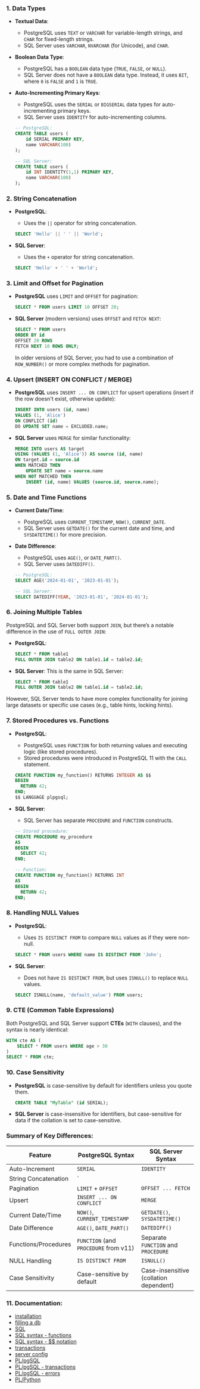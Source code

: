 ### 1. **Data Types**

- **Textual Data**:
  - PostgreSQL uses `TEXT` or `VARCHAR` for variable-length strings, and `CHAR` for fixed-length strings.
  - SQL Server uses `VARCHAR`, `NVARCHAR` (for Unicode), and `CHAR`.

- **Boolean Data Type**:
  - PostgreSQL has a `BOOLEAN` data type (`TRUE`, `FALSE`, or `NULL`).
  - SQL Server does not have a `BOOLEAN` data type. Instead, it uses `BIT`, where `0` is `FALSE` and `1` is `TRUE`.

- **Auto-Incrementing Primary Keys**:
  - PostgreSQL uses the `SERIAL` or `BIGSERIAL` data types for auto-incrementing primary keys.
  - SQL Server uses `IDENTITY` for auto-incrementing columns.

  ```sql
  -- PostgreSQL:
  CREATE TABLE users (
      id SERIAL PRIMARY KEY,
      name VARCHAR(100)
  );

  -- SQL Server:
  CREATE TABLE users (
      id INT IDENTITY(1,1) PRIMARY KEY,
      name VARCHAR(100)
  );
  ```

### 2. **String Concatenation**

- **PostgreSQL**:
  - Uses the `||` operator for string concatenation.

  ```sql
  SELECT 'Hello' || ' ' || 'World';
  ```

- **SQL Server**:
  - Uses the `+` operator for string concatenation.

  ```sql
  SELECT 'Hello' + ' ' + 'World';
  ```

### 3. **Limit and Offset for Pagination**

- **PostgreSQL** uses `LIMIT` and `OFFSET` for pagination:
  ```sql
  SELECT * FROM users LIMIT 10 OFFSET 20;
  ```

- **SQL Server** (modern versions) uses `OFFSET` and `FETCH NEXT`:
  ```sql
  SELECT * FROM users
  ORDER BY id
  OFFSET 20 ROWS
  FETCH NEXT 10 ROWS ONLY;
  ```

  In older versions of SQL Server, you had to use a combination of `ROW_NUMBER()` or more complex methods for pagination.

### 4. **Upsert (INSERT ON CONFLICT / MERGE)**

- **PostgreSQL** uses `INSERT ... ON CONFLICT` for upsert operations (insert if the row doesn't exist, otherwise update):

  ```sql
  INSERT INTO users (id, name)
  VALUES (1, 'Alice')
  ON CONFLICT (id)
  DO UPDATE SET name = EXCLUDED.name;
  ```

- **SQL Server** uses `MERGE` for similar functionality:

  ```sql
  MERGE INTO users AS target
  USING (VALUES (1, 'Alice')) AS source (id, name)
  ON target.id = source.id
  WHEN MATCHED THEN
      UPDATE SET name = source.name
  WHEN NOT MATCHED THEN
      INSERT (id, name) VALUES (source.id, source.name);
  ```

### 5. **Date and Time Functions**

- **Current Date/Time**:
  - PostgreSQL uses `CURRENT_TIMESTAMP`, `NOW()`, `CURRENT_DATE`.
  - SQL Server uses `GETDATE()` for the current date and time, and `SYSDATETIME()` for more precision.

- **Date Difference**:
  - PostgreSQL uses `AGE()`, or `DATE_PART()`.
  - SQL Server uses `DATEDIFF()`.

  ```sql
  -- PostgreSQL:
  SELECT AGE('2024-01-01', '2023-01-01');

  -- SQL Server:
  SELECT DATEDIFF(YEAR, '2023-01-01', '2024-01-01');
  ```

### 6. **Joining Multiple Tables**

PostgreSQL and SQL Server both support `JOIN`, but there’s a notable difference in the use of `FULL OUTER JOIN`:

- **PostgreSQL**:
  ```sql
  SELECT * FROM table1
  FULL OUTER JOIN table2 ON table1.id = table2.id;
  ```

- **SQL Server**:
  This is the same in SQL Server:
  ```sql
  SELECT * FROM table1
  FULL OUTER JOIN table2 ON table1.id = table2.id;
  ```

However, SQL Server tends to have more complex functionality for joining large datasets or specific use cases (e.g., table hints, locking hints).

### 7. **Stored Procedures vs. Functions**

- **PostgreSQL**:
  - PostgreSQL uses `FUNCTION` for both returning values and executing logic (like stored procedures).
  - Stored procedures were introduced in PostgreSQL 11 with the `CALL` statement.

  ```sql
  CREATE FUNCTION my_function() RETURNS INTEGER AS $$
  BEGIN
    RETURN 42;
  END;
  $$ LANGUAGE plpgsql;
  ```

- **SQL Server**:
  - SQL Server has separate `PROCEDURE` and `FUNCTION` constructs.
  
  ```sql
  -- Stored procedure:
  CREATE PROCEDURE my_procedure
  AS
  BEGIN
    SELECT 42;
  END;

  -- Function:
  CREATE FUNCTION my_function() RETURNS INT
  AS
  BEGIN
    RETURN 42;
  END;
  ```

### 8. **Handling NULL Values**

- **PostgreSQL**:
  - Uses `IS DISTINCT FROM` to compare `NULL` values as if they were non-null.
  
  ```sql
  SELECT * FROM users WHERE name IS DISTINCT FROM 'John';
  ```

- **SQL Server**:
  - Does not have `IS DISTINCT FROM`, but uses `ISNULL()` to replace `NULL` values.
  
  ```sql
  SELECT ISNULL(name, 'default_value') FROM users;
  ```

### 9. **CTE (Common Table Expressions)**

Both PostgreSQL and SQL Server support **CTEs** (`WITH` clauses), and the syntax is nearly identical:

```sql
WITH cte AS (
    SELECT * FROM users WHERE age > 30
)
SELECT * FROM cte;
```

### 10. **Case Sensitivity**

- **PostgreSQL** is case-sensitive by default for identifiers unless you quote them.
  
  ```sql
  CREATE TABLE "MyTable" (id SERIAL);
  ```

- **SQL Server** is case-insensitive for identifiers, but case-sensitive for data if the collation is set to case-sensitive.

### Summary of Key Differences:

| Feature                          | PostgreSQL Syntax                          | SQL Server Syntax                      |
|----------------------------------|--------------------------------------------|----------------------------------------|
| Auto-Increment                   | `SERIAL`                                   | `IDENTITY`                             |
| String Concatenation             | `||`                                       | `+`                                    |
| Pagination                       | `LIMIT` + `OFFSET`                         | `OFFSET ... FETCH`                     |
| Upsert                           | `INSERT ... ON CONFLICT`                   | `MERGE`                                |
| Current Date/Time                | `NOW()`, `CURRENT_TIMESTAMP`               | `GETDATE()`, `SYSDATETIME()`           |
| Date Difference                  | `AGE()`, `DATE_PART()`                     | `DATEDIFF()`                           |
| Functions/Procedures             | `FUNCTION` (and `PROCEDURE` from v11)       | Separate `FUNCTION` and `PROCEDURE`    |
| NULL Handling                    | `IS DISTINCT FROM`                         | `ISNULL()`                             |
| Case Sensitivity                 | Case-sensitive by default                  | Case-insensitive (collation dependent) |

### 11. Documentation:
  - [installation](https://www.postgresql.org/download/linux/redhat/)
  - [filling a db](https://www.postgresql.org/docs/current/populate.html)
  - [SQL](https://www.postgresql.org/docs/current/sql.html)
  - [SQL syntax - functions](https://www.postgresql.org/docs/current/functions.html)
  - [SQL syntax - $$ notation](https://www.postgresql.org/docs/current/sql-syntax-lexical.html#SQL-SYNTAX-DOLLAR-QUOTING)
  - [transactions](https://www.postgresql.org/docs/current/tutorial-transactions.html)
  - [server config](https://www.postgresql.org/docs/current/runtime-config.html)
  - [PL/pgSQL](https://www.postgresql.org/docs/current/plpgsql.html)
  - [PL/pgSQL - transactions](https://www.postgresql.org/docs/current/plpgsql-transactions.html)
  - [PL/pgSQL - errors](https://www.postgresql.org/docs/current/plpgsql-errors-and-messages.html)
  - [PL/Python](https://www.postgresql.org/docs/current/plpython-funcs.html)